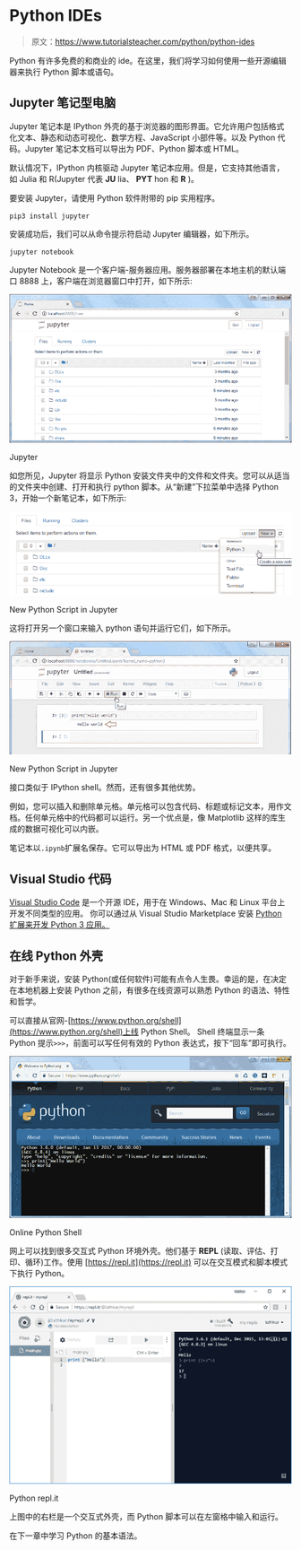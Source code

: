 # Python IDEs

> 原文：<https://www.tutorialsteacher.com/python/python-ides>

Python 有许多免费的和商业的 ide。在这里，我们将学习如何使用一些开源编辑器来执行 Python 脚本或语句。

## Jupyter 笔记型电脑

Jupyter 笔记本是 IPython 外壳的基于浏览器的图形界面。它允许用户包括格式化文本、静态和动态可视化、数学方程、JavaScript 小部件等。以及 Python 代码。Jupyter 笔记本文档可以导出为 PDF、Python 脚本或 HTML。

默认情况下，IPython 内核驱动 Jupyter 笔记本应用。但是，它支持其他语言，如 Julia 和 R(Jupyter 代表 **JU** lia、 **PYT** hon 和 **R** )。

要安装 Jupyter，请使用 Python 软件附带的 pip 实用程序。

```
pip3 install jupyter
```

安装成功后，我们可以从命令提示符启动 Jupyter 编辑器，如下所示。

```
jupyter notebook
```

Jupyter Notebook 是一个客户端-服务器应用。服务器部署在本地主机的默认端口 8888 上，客户端在浏览器窗口中打开，如下所示:

[![](img/e7634ca9153ae345de658156a8419cff.png)](../../Content/images/python/jupyter.png) 

Jupyter



如您所见，Jupyter 将显示 Python 安装文件夹中的文件和文件夹。您可以从适当的文件夹中创建、打开和执行 python 脚本。从“新建”下拉菜单中选择 Python 3，开始一个新笔记本，如下所示:

[![](img/ca4bb0bb6048f57027093546deed3564.png)](../../Content/images/python/jupyter-new.png) 

New Python Script in Jupyter



这将打开另一个窗口来输入 python 语句并运行它们，如下所示。

[![](img/91ac64346d9715a9b26b72e5b8bf99ca.png)](../../Content/images/python/jupyter-run.png) 

New Python Script in Jupyter



接口类似于 IPython shell。然而，还有很多其他优势。

例如，您可以插入和删除单元格。单元格可以包含代码、标题或标记文本，用作文档。任何单元格中的代码都可以运行。另一个优点是，像 Matplotlib 这样的库生成的数据可视化可以内嵌。

笔记本以`.ipynb`扩展名保存。它可以导出为 HTML 或 PDF 格式，以便共享。

## Visual Studio 代码

[Visual Studio Code](https://code.visualstudio.com/) 是一个开源 IDE，用于在 Windows、Mac 和 Linux 平台上开发不同类型的应用。 你可以通过从 Visual Studio Marketplace 安装 [Python 扩展来开发 Python 3 应用。](https://marketplace.visualstudio.com/items?itemName=ms-python.python)

## 在线 Python 外壳

对于新手来说，安装 Python(或任何软件)可能有点令人生畏。幸运的是，在决定在本地机器上安装 Python 之前，有很多在线资源可以熟悉 Python 的语法、特性和哲学。

可以直接从官网-[https://www.python.org/shell](https://www.python.org/shell)上线 Python Shell。 Shell 终端显示一条 Python 提示`>>>`，前面可以写任何有效的 Python 表达式，按下“回车”即可执行。

[![](img/c8c2678b059a6e4bd49b1a28f1bbdca6.png)](../../Content/images/python/online-editor2.png) 

Online Python Shell



网上可以找到很多交互式 Python 环境外壳。他们基于 **REPL** (读取、评估、打印、循环)工作。使用 [https://repl.it](https://repl.it) 可以在交互模式和脚本模式下执行 Python。

[![](img/eb02f16f06ab94ba29ee35821294bf41.png)](../../Content/images/python/repl.png) 

Python  repl.it



上图中的右栏是一个交互式外壳，而 Python 脚本可以在左窗格中输入和运行。

在下一章中学习 Python 的基本语法。